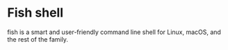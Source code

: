 # Fish shell

fish is a smart and user-friendly command line shell for Linux, macOS, and the rest of the family.
